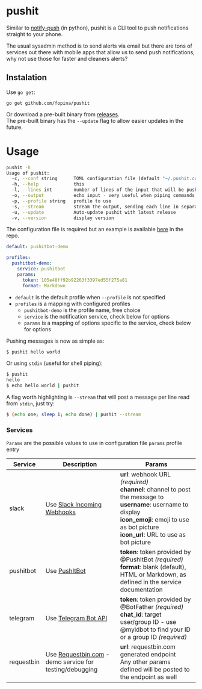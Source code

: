 # pushit

Similar to [notify-push](https://github.com/fopina/notify-push) (in python), pushit is a CLI tool to push notifications straight to your phone.

The usual sysadmin method is to send alerts via email but there are tons of services out there with mobile apps that allow us to send push notifications, why not use those for faster and cleaners alerts?

## Instalation


Use `go get`:

```
go get github.com/fopina/pushit
```

Or download a pre-built binary from [releases](https://github.com/fopina/pushit/releases).  
The pre-built binary has the `--update` flag to allow easier updates in the future.

# Usage

```bash
pushit -h
Usage of pushit:
  -c, --conf string      TOML configuration file (default "~/.pushit.conf")
  -h, --help             this
  -l, --lines int        number of lines of the input that will be pushed - ignored if --stream is used (default 10)
  -o, --output           echo input - very useful when piping commands
  -p, --profile string   profile to use
  -s, --stream           stream the output, sending each line in separate notification
  -u, --update           Auto-update pushit with latest release
  -v, --version          display version
```

The configuration file is required but an example is available [here](https://github.com/fopina/pushit/blob/master/pushit.conf.example) in the repo.

```yaml
default: pushitbot-demo

profiles:
  pushitbot-demo:
    service: pushitbot
    params:
      token: 105e48ff92b92263f3397ed55f275a81
      format: Markdown
```

* `default` is the default profile when `--profile` is not specified
* `profiles` is a mapping with configured profiles
  * `pushitbot-demo` is the profile name, free choice
  * `service` is the notification service, check below for options
  * `params` is a mapping of options specific to the service, check below for options

Pushing messages is now as simple as:

```bash
$ pushit hello world
```

Or using `stdin` (useful for shell piping):

```bash
$ pushit
hello
$ echo hello world | pushit
```

A flag worth highlighting is `--stream` that will post a message per line read from `stdin`, just try:

```bash
$ (echo one; sleep 1; echo done) | pushit --stream
```

### Services

`Params` are the possible values to use in configuration file `params` profile entry

| Service    | Description | Params |
| ---------- | ------------- | -------------|
| slack      | Use [Slack Incoming Webhooks](https://api.slack.com/messaging/webhooks)  | **url**: webhook URL *(required)*<br>**channel**: channel to post the message to<br>**username**: username to display<br>**icon_emoji**: emoji to use as bot picture<br>**icon_url**: URL to use as bot picture
| pushitbot  | Use [PushItBot](http://fopina.github.io/tgbot-pushitbot/) | **token**: token provided by @PushItBot *(required)*<br>**format**: blank (default), HTML or Markdown, as defined in the service documentation
| telegram   |  Use [Telegram Bot API](https://core.telegram.org/bots/api#sendmessage) | **token**: token provided by @BotFather *(required)*<br>**chat_id**: target user/group ID - use @myidbot to find your ID or a group ID *(required)*
| requestbin | Use [Requestbin.com](https://requestbin.com/) - demo service for testing/debugging | **url**: requestbin.com generated endpoint<br>Any other params defined will be posted to the endpoint as well

